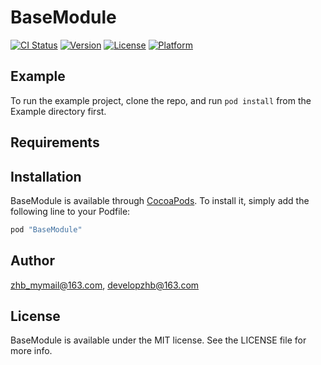 # BaseModule

[![CI Status](http://img.shields.io/travis/zhb_mymail@163.com/BaseModule.svg?style=flat)](https://travis-ci.org/zhb_mymail@163.com/BaseModule)
[![Version](https://img.shields.io/cocoapods/v/BaseModule.svg?style=flat)](http://cocoapods.org/pods/BaseModule)
[![License](https://img.shields.io/cocoapods/l/BaseModule.svg?style=flat)](http://cocoapods.org/pods/BaseModule)
[![Platform](https://img.shields.io/cocoapods/p/BaseModule.svg?style=flat)](http://cocoapods.org/pods/BaseModule)

## Example

To run the example project, clone the repo, and run `pod install` from the Example directory first.

## Requirements

## Installation

BaseModule is available through [CocoaPods](http://cocoapods.org). To install
it, simply add the following line to your Podfile:

```ruby
pod "BaseModule"
```

## Author

zhb_mymail@163.com, developzhb@163.com

## License

BaseModule is available under the MIT license. See the LICENSE file for more info.
